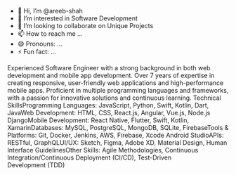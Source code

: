 - 👋 Hi, I’m @areeb-shah
- 👀 I’m interested in Software Development
- 💞️ I’m looking to collaborate on Unique Projects
- 📫 How to reach me ...
- 😄 Pronouns: ...
- ⚡ Fun fact: ...


Experienced Software Engineer with a strong background in both web development and mobile app development. 
Over 7 years of expertise in creating responsive, user-friendly web applications and high-performance mobile apps. 
Proficient in multiple programming languages and frameworks, with a passion for innovative solutions and continuous learning.
Technical SkillsProgramming Languages: JavaScript, Python, Swift, Kotlin, Dart, JavaWeb Development: HTML, CSS, React.js, Angular, Vue.js, Node.js 
DjangoMobile Development: React Native, Flutter, Swift, Kotlin, XamarinDatabases: MySQL, PostgreSQL, MongoDB, SQLite, FirebaseTools & Platforms: Git, Docker, Jenkins, AWS, Firebase, Xcode 
Android StudioAPIs: RESTful, GraphQLUI/UX: Sketch, Figma, Adobe XD, Material Design, 
Human Interface GuidelinesOther Skills: Agile Methodologies, Continuous Integration/Continuous Deployment (CI/CD), Test-Driven Development (TDD)

